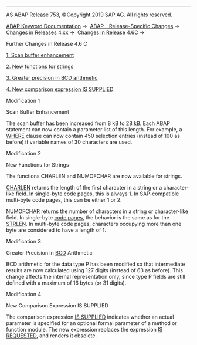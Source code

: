   

* * *

AS ABAP Release 753, ©Copyright 2019 SAP AG. All rights reserved.

[ABAP Keyword Documentation](https://help.sap.com/doc/abapdocu_753_index_htm/7.53/en-US/abenabap.htm) →  [ABAP - Release-Specific Changes](https://help.sap.com/doc/abapdocu_753_index_htm/7.53/en-US/abennews.htm) →  [Changes in Releases 4.xx](https://help.sap.com/doc/abapdocu_753_index_htm/7.53/en-US/abennews-4.htm) →  [Changes in Release 4.6C](https://help.sap.com/doc/abapdocu_753_index_htm/7.53/en-US/abennews-46c.htm) → 

Further Changes in Release 4.6 C

[1\. Scan buffer enhancement](#!ABAP_MODIFICATION_1@1@)

[2\. New functions for strings](#!ABAP_MODIFICATION_2@2@)

[3\. Greater precision in BCD arithmetic](#!ABAP_MODIFICATION_3@3@)

[4\. New comparison expression IS SUPPLIED](#!ABAP_MODIFICATION_4@4@)

Modification 1

Scan Buffer Enhancement

The scan buffer has been increased from 8 kB to 28 kB.
Each ABAP statement can now contain a parameter list of this length. For example, a [WHERE](https://help.sap.com/doc/abapdocu_753_index_htm/7.53/en-US/abapwhere.htm) clause can now contain 450 selection entries (instead of 100 as before) if variable names of 30 characters are used.

Modification 2

New Functions for Strings

The functions CHARLEN and NUMOFCHAR are now available
for strings.

[CHARLEN](https://help.sap.com/doc/abapdocu_753_index_htm/7.53/en-US/abapcompute_arith.htm) returns the length of the first character in a string or a character-like field. In single-byte code pages, this is always 1. In SAP-compatible multi-byte code pages, this can be either 1 or 2.

[NUMOFCHAR](https://help.sap.com/doc/abapdocu_753_index_htm/7.53/en-US/abapcompute_arith.htm) returns the number of characters in a string or character-like field. In single-byte [code pages](https://help.sap.com/doc/abapdocu_753_index_htm/7.53/en-US/abencodepage_glosry.htm "Glossary Entry"), the behavior is the same as for the [STRLEN](https://help.sap.com/doc/abapdocu_753_index_htm/7.53/en-US/abapcompute_arith.htm). In multi-byte code pages, characters occupying more than one byte are considered to have a length of 1.

Modification 3

Greater Precision in [BCD](https://help.sap.com/doc/abapdocu_753_index_htm/7.53/en-US/abenbcd_glosry.htm "Glossary Entry") Arithmetic

BCD arithmetic for the data type P has been modified so
that intermediate results are now calculated using 127 digits (instead of 63 as before). This change affects the internal representation only, since type P fields are still defined with a maximum of 16 bytes (or 31 digits).

Modification 4

New Comparison Expression IS SUPPLIED

The comparison expression [IS SUPPLIED](https://help.sap.com/doc/abapdocu_753_index_htm/7.53/en-US/abenlogexp_supplied.htm) indicates whether an actual parameter is specified for an optional formal parameter of a method or function module. The new expression replaces the expression [IS REQUESTED](https://help.sap.com/doc/abapdocu_753_index_htm/7.53/en-US/abenlogexp_requested.htm), and renders it obsolete.